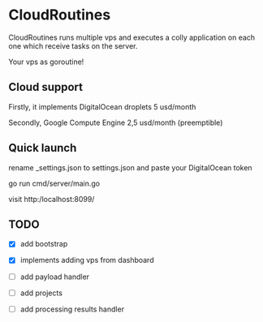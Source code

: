 # CloudRoutines
CloudRoutines runs multiple vps and executes a colly application on each one which receive tasks on the server.

Your vps as goroutine!

## Cloud support
Firstly, it implements DigitalOcean droplets 5 usd/month

Secondly, Google Compute Engine 2,5 usd/month (preemptible)

## Quick launch
rename _settings.json to settings.json and paste your DigitalOcean token

go run cmd/server/main.go

visit http:/localhost:8099/

## TODO
- [X] add bootstrap

- [X] implements adding vps from dashboard

- [ ] add payload handler

- [ ] add projects

- [ ] add processing results handler
